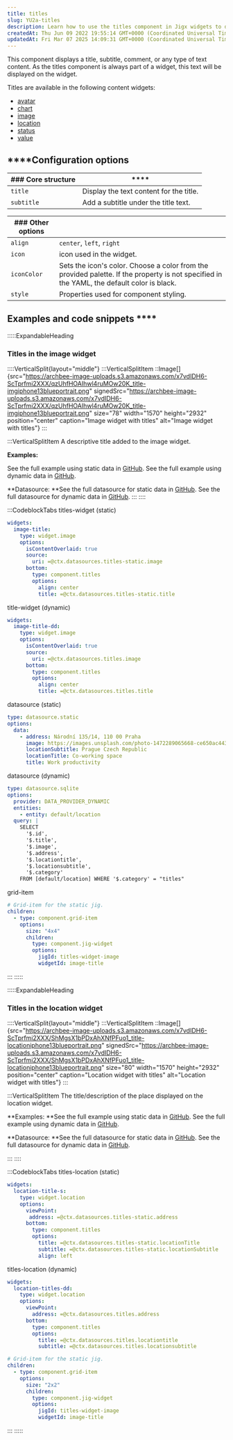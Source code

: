 ```yaml
---
title: titles
slug: YU2a-titles
description: Learn how to use the titles component in Jigx widgets to display titles, subtitles, and comments. This document covers the available widgets, configuration options, and includes examples and code snippets for integrating the titles component in the image 
createdAt: Thu Jun 09 2022 19:55:14 GMT+0000 (Coordinated Universal Time)
updatedAt: Fri Mar 07 2025 14:09:31 GMT+0000 (Coordinated Universal Time)
---
```


This component displays a title, subtitle, comment, or any type of text content. As the titles component is always part of a widget, this text will be displayed on the widget.

&#x20;Titles are available in the following content widgets:&#x20;

- <a href="https://docs.jigx.com/examples/I4a9-avatar" target="_blank">avatar</a>
- <a href="https://docs.jigx.com/examples/chart" target="_blank">chart</a>
- <a href="https://docs.jigx.com/examples/XtQx-image" target="_blank">image</a>
- <a href="https://docs.jigx.com/examples/zOQa-location" target="_blank">location</a>
- <a href="https://docs.jigx.com/examples/status" target="_blank">status</a>
- <a href="https://docs.jigx.com/examples/value" target="_blank">value</a>

## ****Configuration options

| ### Core structure | ****                                    |
| ------------------ | --------------------------------------- |
| `title`            | Display the text content for the title. |
| `subtitle`         | Add a subtitle under the title text.    |

| ### Other options |                                                                                                                                            |
| ----------------- | ------------------------------------------------------------------------------------------------------------------------------------------ |
| `align`           | `center`, `left`, `right`                                                                                                                  |
| `icon`            | icon used in the widget.                                                                                                                   |
| `iconColor`       | Sets the icon's color. Choose a color from the provided palette. If the property is not specified in the YAML, the default color is black. |
| `style`           | Properties used for component styling.                                                                                                     |

## Examples and code snippets ****

:::::ExpandableHeading
### Titles in the image widget

::::VerticalSplit{layout="middle"}
:::VerticalSplitItem
::Image[]{src="https://archbee-image-uploads.s3.amazonaws.com/x7vdIDH6-ScTprfmi2XXX/qzUhfHOAIhwl4ruMOw20K_title-imgiphone13blueportrait.png" signedSrc="https://archbee-image-uploads.s3.amazonaws.com/x7vdIDH6-ScTprfmi2XXX/qzUhfHOAIhwl4ruMOw20K_title-imgiphone13blueportrait.png" size="78" width="1570" height="2932" position="center" caption="Image widget with titles" alt="Image widget with titles"}
:::

:::VerticalSplitItem
A descriptive title added to the image widget.

**Examples:**

See the full example using static data in <a href="https://github.com/jigx-com/jigx-samples/blob/main/quickstart/jigx-samples/jigs/jigx-components/titles/static-data/titles-widget-image/titles-widget-image.jigx" target="_blank">GitHub</a>.&#x20;
See the full example using dynamic data in <a href="https://github.com/jigx-com/jigx-samples/blob/main/quickstart/jigx-samples/jigs/jigx-components/titles/dynamic-data/titles-widget-image/titles-widget-image-dynamic.jigx" target="_blank">GitHub</a>.

**Datasource:
**See the full datasource for static data in <a href="https://github.com/jigx-com/jigx-samples/blob/main/quickstart/jigx-samples/datasources/adhoc-components/titles-static.jigx" target="_blank">GitHub</a>.&#x20;
See the full datasource for dynamic data in <a href="https://github.com/jigx-com/jigx-samples/blob/main/quickstart/jigx-samples/datasources/adhoc-components/titles.jigx" target="_blank">GitHub</a>.
:::
::::

:::CodeblockTabs
titles-widget (static)

```yaml
widgets:
  image-title:
    type: widget.image
    options:
      isContentOverlaid: true
      source:
        uri: =@ctx.datasources.titles-static.image
      bottom:
        type: component.titles
        options:
          align: center
          title: =@ctx.datasources.titles-static.title
```

title-widget (dynamic)

```yaml
widgets:
  image-title-dd:
    type: widget.image
    options:
      isContentOverlaid: true
      source:
        uri: =@ctx.datasources.titles.image
      bottom:
        type: component.titles
        options:
          align: center
          title: =@ctx.datasources.titles.title
```

datasource (static)

```yaml
type: datasource.static
options:
  data:
    - address: Národní 135/14, 110 00 Praha
      image: https://images.unsplash.com/photo-1472289065668-ce650ac443d2?ixlib=rb-1.2.1&ixid=MnwxMjA3fDB8MHxwaG90by1wYWdlfHx8fGVufDB8fHx8&auto=format&fit=crop&w=1738&q=80
      locationSubtitle: Prague Czech Republic
      locationTitle: Co-working space
      title: Work productivity
```

datasource (dynamic)

```yaml
type: datasource.sqlite
options:
  provider: DATA_PROVIDER_DYNAMIC
  entities:
    - entity: default/location
  query: |
    SELECT
      '$.id',
      '$.title',
      '$.image',
      '$.address',
      '$.locationtitle',
      '$.locationsubtitle',
      '$.category'
    FROM [default/location] WHERE '$.category' = "titles"
```

grid-item

```yaml
# Grid-item for the static jig.
children:
  - type: component.grid-item
    options:
      size: "4x4"
      children: 
        type: component.jig-widget
        options:
          jigId: titles-widget-image
          widgetId: image-title
```
:::
:::::

:::::ExpandableHeading
### Titles in the location widget

::::VerticalSplit{layout="middle"}
:::VerticalSplitItem
::Image[]{src="https://archbee-image-uploads.s3.amazonaws.com/x7vdIDH6-ScTprfmi2XXX/ShMgsX1bPDxAhXNfPFuo1_title-locationiphone13blueportrait.png" signedSrc="https://archbee-image-uploads.s3.amazonaws.com/x7vdIDH6-ScTprfmi2XXX/ShMgsX1bPDxAhXNfPFuo1_title-locationiphone13blueportrait.png" size="80" width="1570" height="2932" position="center" caption="Location widget with titles" alt="Location widget with titles"}
:::

:::VerticalSplitItem
The title/description of the place displayed on the location widget.

**Examples:
**See the full example using static data in <a href="https://github.com/jigx-com/jigx-samples/blob/main/quickstart/jigx-samples/jigs/jigx-components/titles/static-data/titles-widget-location/titles-widget-location.jigx" target="_blank">GitHub</a>.
See the full example using dynamic data in <a href="https://github.com/jigx-com/jigx-samples/blob/main/quickstart/jigx-samples/jigs/jigx-components/titles/dynamic-data/titles-widget-location/titles-widget-location-dynamic.jigx" target="_blank">GitHub</a>.

**Datasource:
**See the full datasource for static data in <a href="https://github.com/jigx-com/jigx-samples/blob/main/quickstart/jigx-samples/datasources/adhoc-components/titles-static.jigx" target="_blank">GitHub</a>.&#x20;
See the full datasource for dynamic data in <a href="https://github.com/jigx-com/jigx-samples/blob/main/quickstart/jigx-samples/datasources/adhoc-components/titles.jigx" target="_blank">GitHub</a>.


:::
::::

:::CodeblockTabs
titles-location (static)

```yaml
widgets:
  location-title-s:
    type: widget.location
    options:
      viewPoint:  
       address: =@ctx.datasources.titles-static.address
      bottom:
        type: component.titles
        options:
          title: =@ctx.datasources.titles-static.locationTitle
          subtitle: =@ctx.datasources.titles-static.locationSubtitle
          align: left
```

titles-location (dynamic)

```yaml
widgets:
  location-titles-dd:
    type: widget.location
    options:
      viewPoint:
        address: =@ctx.datasources.titles.address
      bottom:
        type: component.titles
        options:
          title: =@ctx.datasources.titles.locationtitle
          subtitle: =@ctx.datasources.titles.locationsubtitle
```

```yaml
# Grid-item for the static jig.
children:
  - type: component.grid-item
    options:
      size: "2x2"
      children: 
        type: component.jig-widget
        options:
          jigId: titles-widget-image
          widgetId: image-title
```
:::
:::::

